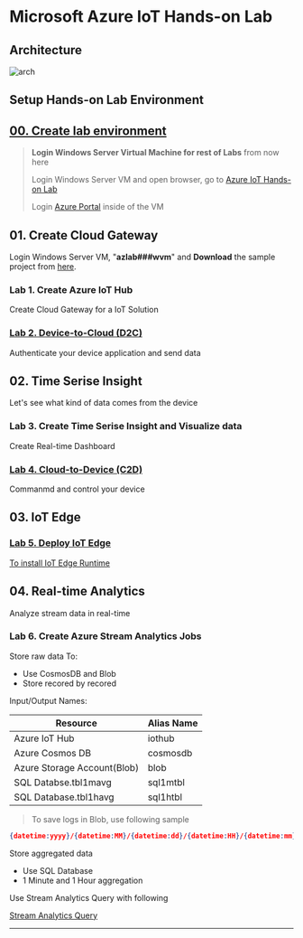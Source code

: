 # Microsoft Azure IoT Hands-on Lab

## Architecture

![arch](./images/az-iot-lab-archi.png)

## Setup Hands-on Lab Environment

## [00. Create lab environment](https://github.com/xlegend1024/az-iot-hol/blob/master/00CreateLab.md)

> __Login Windows Server Virtual Machine for rest of Labs__ from now here
>
> Login Windows Server VM and open browser, go to [Azure IoT Hands-on Lab](https://aka.ms/mtcs-iotlab)
>
> Login [Azure Portal](https://portal.azure.com) inside of the VM

## 01. Create Cloud Gateway

Login Windows Server VM, "**azlab###wvm**" and __Download__ the sample project from [here](https://github.com/xlegend1024/az-iot-hol/raw/master/AzureIoTDevice/azure-iot-samples-node-master.zip).

### Lab 1. Create Azure IoT Hub

Create Cloud Gateway for a IoT Solution

### [Lab 2. Device-to-Cloud (D2C)](https://docs.microsoft.com/en-us/azure/iot-hub/quickstart-send-telemetry-node)

Authenticate your device application and send data

## 02. Time Serise Insight

Let's see what kind of data comes from the device

### Lab 3. Create Time Serise Insight and Visualize data

Create Real-time Dashboard

### [Lab 4. Cloud-to-Device (C2D)](https://docs.microsoft.com/en-us/azure/iot-hub/quickstart-control-device-node)

Commanmd and control your device

## 03. IoT Edge

### [Lab 5. Deploy IoT Edge](https://docs.microsoft.com/en-us/azure/iot-edge/quickstart-linux)

[To install IoT Edge Runtime](https://docs.microsoft.com/en-us/azure/iot-edge/how-to-install-iot-edge-linux)

## 04. Real-time Analytics

Analyze stream data in real-time

### Lab 6. Create Azure Stream Analytics Jobs

Store raw data To:

* Use CosmosDB and Blob
* Store recored by recored

Input/Output Names:

|Resource|Alias Name|
|---|---|
|Azure IoT Hub|iothub|
|Azure Cosmos DB|cosmosdb|
|Azure Storage Account(Blob)|blob|
|SQL Databse.tbl1mavg|sql1mtbl|
|SQL Database.tbl1havg|sql1htbl|

> To save logs in Blob, use following sample

```json
{datetime:yyyy}/{datetime:MM}/{datetime:dd}/{datetime:HH}/{datetime:mm}
```

Store aggregated data

* Use SQL Database
* 1 Minute and 1 Hour aggregation

Use Stream Analytics Query with following

[Stream Analytics Query](https://raw.githubusercontent.com/xlegend1024/az-iot-hol/master/StreamAnalyticJobs/IoTEdge_ASA.sql)

---